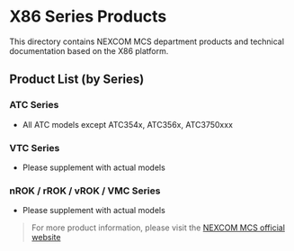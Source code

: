 # X86 Series Products

This directory contains NEXCOM MCS department products and technical documentation based on the X86 platform.

## Product List (by Series)

### ATC Series
- All ATC models except ATC354x, ATC356x, ATC3750xxx

### VTC Series
- Please supplement with actual models

### nROK / rROK / vROK / VMC Series
- Please supplement with actual models

> For more product information, please visit the [NEXCOM MCS official website](https://www.nexcom.com.tw/Products/mobile-computing-solutions)